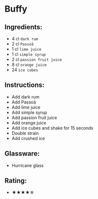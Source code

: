 # Buffy

## Ingredients:
- 4 cl `dark rum`
- 2 cl `Passoã`
- 1 cl `lime juice`
- 1 cl `simple syrup`
- 2 cl `passion fruit juice`
- 8 cl `orange juice`
- 24 `ice cubes`

## Instructions:
- Add dark rum
- Add Passoã
- Add lime juice
- Add simple syrup
- Add passion fruit juice
- Add orange juice
- Add ice cubes and shake for 15 seconds
- Double strain
- Add crushed ice

## Glassware:
- Hurricane glass

## Rating:
- ★★★★☆